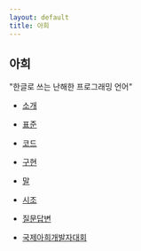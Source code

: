 ```yaml
---
layout: default
title: 아희
---
```



아희
----

"한글로 쓰는 난해한 프로그래밍 언어"

* [소개](/introduction.ko/)
* [표준](/specification.ko/)
* [코드](/code.ko/)
* [구현](/implementation.ko/)
* [말](/what-they-say.ko/)
* [시조](/poetry.ko/)
* [질문답변](/qna.ko/)

* [국제아희개발자대회](/aheuicon)
